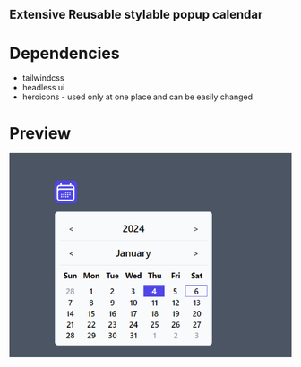 ## Extensive Reusable stylable popup calendar

# Dependencies
- tailwindcss
- headless ui
- heroicons - used only at one place and can be easily changed

# Preview
![preview](./assets/preview.png)

